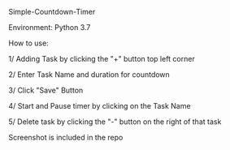 Simple-Countdown-Timer

Environment: Python 3.7

How to use:

1/ Adding Task by clicking the "+" button top left corner

2/ Enter Task Name and duration for countdown

3/ Click "Save" Button

4/ Start and Pause timer by clicking on the Task Name

5/ Delete task by clicking the "-" button on the right of that task

Screenshot is included in the repo

